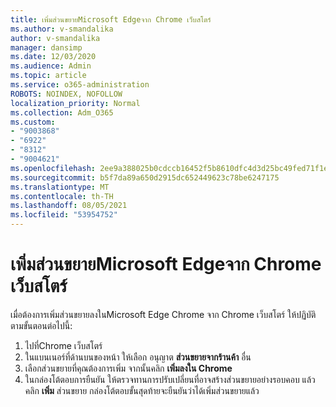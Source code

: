 ```yaml
---
title: เพิ่มส่วนขยายMicrosoft Edgeจาก Chrome เว็บสโตร์
ms.author: v-smandalika
author: v-smandalika
manager: dansimp
ms.date: 12/03/2020
ms.audience: Admin
ms.topic: article
ms.service: o365-administration
ROBOTS: NOINDEX, NOFOLLOW
localization_priority: Normal
ms.collection: Adm_O365
ms.custom:
- "9003868"
- "6922"
- "8312"
- "9004621"
ms.openlocfilehash: 2ee9a388025b0cdccb16452f5b8610dfc4d3d25bc49fed71f1e1b1789b4d4827
ms.sourcegitcommit: b5f7da89a650d2915dc652449623c78be6247175
ms.translationtype: MT
ms.contentlocale: th-TH
ms.lasthandoff: 08/05/2021
ms.locfileid: "53954752"
---
```

# <a name="add-an-extension-to-microsoft-edge-from-the-chrome-web-store"></a>เพิ่มส่วนขยายMicrosoft Edgeจาก Chrome เว็บสโตร์

เมื่อต้องการเพิ่มส่วนขยายลงในMicrosoft Edge Chrome จาก Chrome เว็บสโตร์ ให้ปฏิบัติตามขั้นตอนต่อไปนี้:

1. ไปที่Chrome เว็บสโตร์
2. ในแบนเนอร์ที่ด้านบนของหน้า ให้เลือก อนุญาต **ส่วนขยายจากร้านค้า** อื่น
3. เลือกส่วนขยายที่คุณต้องการเพิ่ม จากนั้นคลิก **เพิ่มลงใน Chrome**
4. ในกล่องโต้ตอบการยืนยัน ให้ตรวจทานการปรับเปลี่ยนที่อาจสร้างส่วนขยายอย่างรอบคอบ แล้วคลิก **เพิ่ม** ส่วนขยาย
กล่องโต้ตอบขั้นสุดท้ายจะยืนยันว่าได้เพิ่มส่วนขยายแล้ว